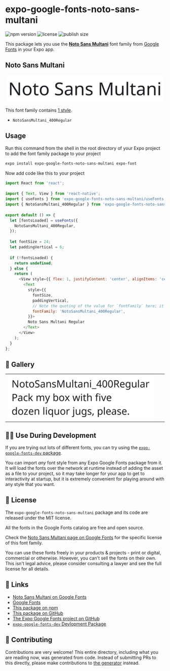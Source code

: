 # expo-google-fonts-noto-sans-multani

![npm version](https://flat.badgen.net/npm/v/expo-google-fonts-noto-sans-multani)
![license](https://flat.badgen.net/github/license/expo/google-fonts)
![publish size](https://flat.badgen.net/packagephobia/install/expo-google-fonts-noto-sans-multani)

This package lets you use the [**Noto Sans Multani**](https://fonts.google.com/specimen/Noto+Sans+Multani) font family from [Google Fonts](https://fonts.google.com/) in your Expo app.

## Noto Sans Multani

![Noto Sans Multani](./font-family.png)

This font family contains [1 style](#-gallery).

- `NotoSansMultani_400Regular`

## Usage

Run this command from the shell in the root directory of your Expo project to add the font family package to your project
```sh
expo install expo-google-fonts-noto-sans-multani expo-font
```

Now add code like this to your project
```js
import React from 'react';

import { Text, View } from 'react-native';
import { useFonts } from 'expo-google-fonts-noto-sans-multani/useFonts';
import { NotoSansMultani_400Regular } from 'expo-google-fonts-noto-sans-multani/400Regular';

export default () => {
  let [fontsLoaded] = useFonts({
    NotoSansMultani_400Regular,
  });

  let fontSize = 24;
  let paddingVertical = 6;

  if (!fontsLoaded) {
    return undefined;
  } else {
    return (
      <View style={{ flex: 1, justifyContent: 'center', alignItems: 'center' }}>
        <Text
          style={{
            fontSize,
            paddingVertical,
            // Note the quoting of the value for `fontFamily` here; it expects a string!
            fontFamily: 'NotoSansMultani_400Regular',
          }}>
          Noto Sans Multani Regular
        </Text>
      </View>
    );
  }
};

```

## 🔡 Gallery


||||
|-|-|-|
|![NotoSansMultani_400Regular](.//400Regular/NotoSansMultani_400Regular.ttf.png)||||


## 👩‍💻 Use During Development

If you are trying out lots of different fonts, you can try using the [`expo-google-fonts-dev` package](https://github.com/freeboub/google-fonts/tree/master/font-packages/dev#readme).

You can import *any* font style from any Expo Google Fonts package from it. It will load the fonts
over the network at runtime instead of adding the asset as a file to your project, so it may take longer
for your app to get to interactivity at startup, but it is extremely convenient
for playing around with any style that you want.

## 📖 License

The `expo-google-fonts-noto-sans-multani` package and its code are released under the MIT license.

All the fonts in the Google Fonts catalog are free and open source.

Check the [Noto Sans Multani page on Google Fonts](https://fonts.google.com/specimen/Noto+Sans+Multani) for the specific license of this font family.

You can use these fonts freely in your products & projects - print or digital, commercial or otherwise. However, you can't sell the fonts on their own. This isn't legal advice, please consider consulting a lawyer and see the full license for all details.

## 🔗 Links

- [Noto Sans Multani on Google Fonts](https://fonts.google.com/specimen/Noto+Sans+Multani)
- [Google Fonts](https://fonts.google.com/)
- [This package on npm](https://www.npmjs.com/package/expo-google-fonts-noto-sans-multani)
- [This package on GitHub](https://github.com/freeboub/google-fonts/tree/master/font-packages/noto-sans-multani)
- [The Expo Google Fonts project on GitHub](https://github.com/freeboub/google-fonts)
- [`expo-google-fonts-dev` Devlopment Package](https://github.com/freeboub/google-fonts/tree/master/font-packages/dev)

## 🤝 Contributing

Contributions are very welcome! This entire directory, including what you are reading now, was generated from code. Instead of submitting PRs to this directly, please make contributions to [the generator](https://github.com/freeboub/google-fonts/tree/master/packages/generator) instead.
